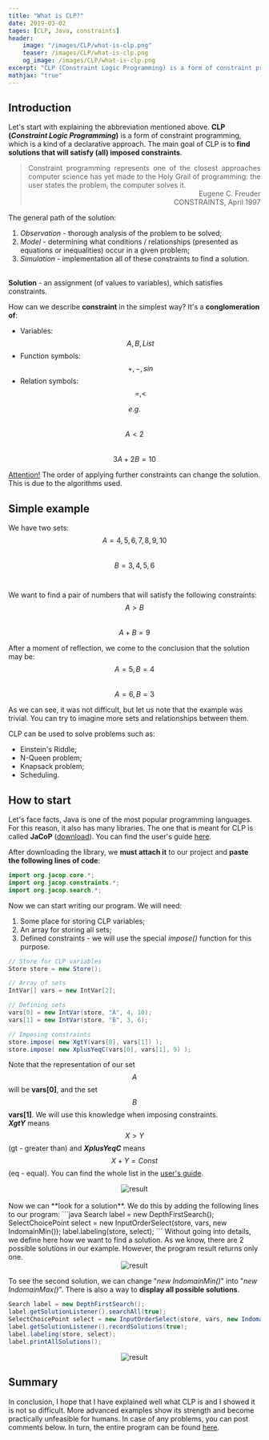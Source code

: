 ```yaml
---
title: "What is CLP?"
date: 2019-03-02
tages: [CLP, Java, constraints]
header:
    image: "/images/CLP/what-is-clp.png"
    teaser: /images/CLP/what-is-clp.png
    og_image: /images/CLP/what-is-clp.png
excerpt: "CLP (Constraint Logic Programming) is a form of constraint programming, which is a kind of a declarative approach."
mathjax: "true"
---
```


## Introduction
Let's start with explaining the abbreviation mentioned above. **CLP (*Constraint Logic Programming*)** is a form of constraint programming, which is a kind of a declarative approach. The main goal of CLP is to **find solutions that will satisfy (all) imposed constraints**.

> <div style="text-align: justify">Constraint programming represents one of the closest approaches computer science has yet made to the Holy Grail of programming: the user states the problem, the computer solves it.</div>
> <div style="text-align: right">Eugene C. Freuder<br/>CONSTRAINTS, April 1997</div>

The general path of the solution:
1. *Observation* - thorough analysis of the problem to be solved;
2. *Model* - determining what conditions / relationships (presented as equations or inequalities) occur in a given problem;
3. *Simulation* - implementation all of these constraints to find a solution.
<br/><br/>

**Solution** - an assignment (of values to variables), which satisfies constraints.

How can we describe **constraint** in the simplest way? It's a **conglomeration of**: 
* Variables: &nbsp;&nbsp; $$ A, B, List $$
* Function symbols: &nbsp;&nbsp; $$ +, -, sin $$
* Relation symbols: &nbsp;&nbsp; $$ =, < $$

$$ e.g. $$ &emsp; $$ A < 2 $$ &emsp;&emsp; $$ 3A + 2B = 10 $$

<span style="text-decoration:underline">Attention!</span> The order of applying further constraints can change the solution. This is due to the algorithms used. <br/>

## Simple example 

We have two sets: <br/>
$$ A = { 4, 5, 6, 7, 8, 9, 10 } $$<br/>
$$ B = { 3, 4, 5, 6 } $$<br/><br/>
We want to find a pair of numbers that will satisfy the following constraints: <br/>
$$ A>B $$<br/>
$$ A+B=9 $$

After a moment of reflection, we come to the conclusion that the solution may be: <br/>
$$ A = 5, B = 4 $$ <br/>
$$ A = 6, B = 3 $$

As we can see, it was not difficult, but let us note that the example was trivial. You can try to imagine more sets and relationships between them. <br/>

CLP can be used to solve problems such as: 
* Einstein's Riddle;
* N-Queen problem;
* Knapsack problem;
* Scheduling.

## How to start
Let's face facts, Java is one of the most popular programming languages. For this reason, it also has many libraries. The one that is meant for CLP is called **JaCoP** (<a href="https://osolpro.atlassian.net/wiki/spaces/JACOP/pages/24248331/JaCoP+Download" target="_blank">download</a>). You can find the user's guide <a href="http://jacopguide.osolpro.com/guideJaCoP.html" target="_blank">here</a>.

After downloading the library, we **must attach it** to our project and **paste the following lines of code**:
```java
import org.jacop.core.*;
import org.jacop.constraints.*;
import org.jacop.search.*;
```

Now we can start writing our program. We will need:
1. Some place for storing CLP variables;
2. An array for storing all sets;
3. Defined constraints - we will use the special *impose()* function for this purpose.

```java
// Store for CLP variables
Store store = new Store();

// Array of sets
IntVar[] vars = new IntVar[2];

// Defining sets
vars[0] = new IntVar(store, "A", 4, 10);
vars[1] = new IntVar(store, "B", 3, 6);

// Imposing constraints
store.impose( new XgtY(vars[0], vars[1]) );
store.impose( new XplusYeqC(vars[0], vars[1], 9) );
```

Note that the representation of our set $$ A $$ will be **vars[0]**, and the set $$ B $$ **vars[1]**. We will use this knowledge when imposing constraints. <br/>
***XgtY*** means $$ X>Y $$ (gt - greater than) and ***XplusYeqC*** means $$ X+Y=Const $$ (eq - equal). You can find the whole list in the <a href="http://jacopguide.osolpro.com/guideJaCoP.html" target="_blank">user's guide</a>.
<br/>
<div style="text-align: center;">
    <img alt="result" src="/images/CLP/constraints.png">
</div>
<br/>
Now we can **look for a solution**. We do this by adding the following lines to our program:
```java
Search label = new DepthFirstSearch(); 
SelectChoicePoint select = new InputOrderSelect(store, vars, new IndomainMin());
label.labeling(store, select); 
```
Without going into details, we define here how we want to find a solution. As we know, there are 2 possible solutions in our example. However, the program result returns only one. 

<div style="text-align: center;">
    <img alt="result" src="/images/CLP/result.png">
</div>

To see the second solution, we can change "*new IndomainMin()*" into "*new IndomainMax()*". There is also a way to **display all possible solutions**.
```java
Search label = new DepthFirstSearch(); 
label.getSolutionListener().searchAll(true); 
SelectChoicePoint select = new InputOrderSelect(store, vars, new IndomainMin());
label.getSolutionListener().recordSolutions(true); 
label.labeling(store, select);
label.printAllSolutions();
```
<div style="text-align: center;">
    <img alt="result" src="/images/CLP/result2.png">
</div>

## Summary
In conclusion, I hope that I have explained well what CLP is and I showed it is not so difficult. More advanced examples show its strength and become practically unfeasible for humans. In case of any problems, you can post comments below. In turn, the entire program can be found <a href="https://www83.zippyshare.com/v/aDY7fH3L/file.html" target="_blank">here</a>.